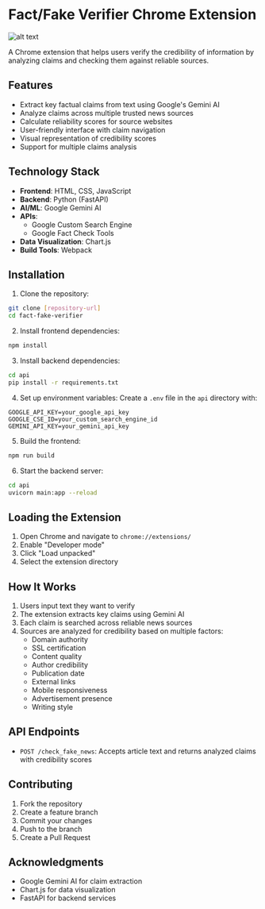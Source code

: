 # Fact/Fake Verifier Chrome Extension

![alt text](https://i.postimg.cc/YSHwpXFC/Screenshot-2025-02-02-at-11-27-29-PM.png)


A Chrome extension that helps users verify the credibility of information by analyzing claims and checking them against reliable sources.

## Features

- Extract key factual claims from text using Google's Gemini AI
- Analyze claims across multiple trusted news sources
- Calculate reliability scores for source websites
- User-friendly interface with claim navigation
- Visual representation of credibility scores
- Support for multiple claims analysis

## Technology Stack

- **Frontend**: HTML, CSS, JavaScript
- **Backend**: Python (FastAPI)
- **AI/ML**: Google Gemini AI
- **APIs**: 
  - Google Custom Search Engine
  - Google Fact Check Tools
- **Data Visualization**: Chart.js
- **Build Tools**: Webpack

## Installation

1. Clone the repository:
```bash
git clone [repository-url]
cd fact-fake-verifier
```


2. Install frontend dependencies:
```bash
npm install
```


3. Install backend dependencies:
```bash
cd api
pip install -r requirements.txt
```


4. Set up environment variables:
Create a `.env` file in the `api` directory with:

```
GOOGLE_API_KEY=your_google_api_key
GOOGLE_CSE_ID=your_custom_search_engine_id
GEMINI_API_KEY=your_gemini_api_key
```


5. Build the frontend:
```bash
npm run build
```


6. Start the backend server:
```bash
cd api
uvicorn main:app --reload
```


## Loading the Extension

1. Open Chrome and navigate to `chrome://extensions/`
2. Enable "Developer mode"
3. Click "Load unpacked"
4. Select the extension directory

## How It Works

1. Users input text they want to verify
2. The extension extracts key claims using Gemini AI
3. Each claim is searched across reliable news sources
4. Sources are analyzed for credibility based on multiple factors:
   - Domain authority
   - SSL certification
   - Content quality
   - Author credibility
   - Publication date
   - External links
   - Mobile responsiveness
   - Advertisement presence
   - Writing style

## API Endpoints

- `POST /check_fake_news`: Accepts article text and returns analyzed claims with credibility scores

## Contributing

1. Fork the repository
2. Create a feature branch
3. Commit your changes
4. Push to the branch
5. Create a Pull Request


## Acknowledgments

- Google Gemini AI for claim extraction
- Chart.js for data visualization
- FastAPI for backend services